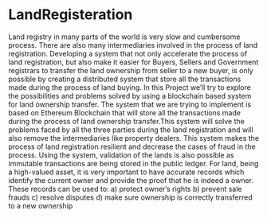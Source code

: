 # LandRegisteration
Land registry in many parts of the world is very slow and
cumbersome process. There are also many intermediaries involved in the process of land
registration. Developing a system that not only accelerate the process of land registration, but also
make it easier for Buyers, Sellers and Government registrars to transfer the land ownership from
seller to a new buyer, is only possible by creating a distributed system that store all the transactions
made during the process of land buying. In this Project we’ll try to explore the possibilities and
problems solved by using a blockchain based system for land ownership transfer. The system that
we are trying to implement is based on Ethereum Blockchain that will store all the transactions
made during the process of land ownership transfer.This system will solve the problems faced by all
the three parties during the land registration and will also remove the intermediaries like property
dealers. This system makes the process of land registration resilient and decrease the cases of fraud
in the process. Using the system, validation of the lands is also possible as immutable transactions
are being stored in the public ledger.
For land, being a high-valued asset, it is very important to have accurate records which identify the
current owner and provide the proof that he is indeed a owner. These records can be used to:
a) protect owner’s rights
b) prevent sale frauds
c) resolve disputes
d) make sure ownership is correctly transferred to a new ownership
